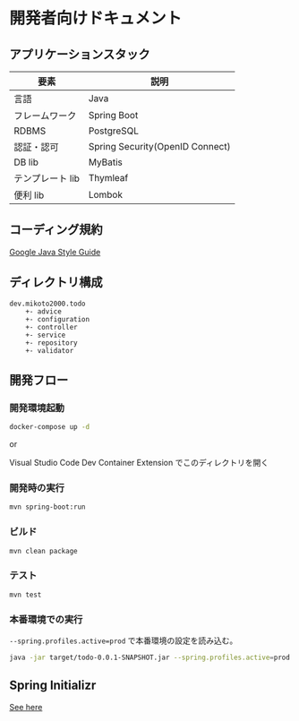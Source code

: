 # 開発者向けドキュメント

## アプリケーションスタック

| 要素                | 説明
| ----                | ----
| 言語                | Java
| フレームワーク      | Spring Boot
| RDBMS               | PostgreSQL
| 認証・認可          | Spring Security(OpenID Connect)
| DB lib              | MyBatis
| テンプレート lib    | Thymleaf
| 便利 lib            | Lombok


## コーディング規約

[Google Java Style Guide](https://google.github.io/styleguide/javaguide.html)


## ディレクトリ構成

```
dev.mikoto2000.todo
    +- advice
    +- configuration
    +- controller
    +- service
    +- repository
    +- validator
```

## 開発フロー

### 開発環境起動

```sh
docker-compose up -d
```

or

Visual Studio Code Dev Container Extension でこのディレクトリを開く

### 開発時の実行

```sh
mvn spring-boot:run
```

### ビルド

```sh
mvn clean package
```

### テスト

```sh
mvn test
```

### 本番環境での実行

`--spring.profiles.active=prod` で本番環境の設定を読み込む。

```sh
java -jar target/todo-0.0.1-SNAPSHOT.jar --spring.profiles.active=prod
```


## Spring Initializr

[See here](https://start.spring.io/#!type=maven-project&language=java&platformVersion=3.4.4&packaging=jar&jvmVersion=21&groupId=dev.mikoto2000&artifactId=todo&name=todo&description=Demo%20project%20for%20Spring%20Boot&packageName=dev.mikoto2000.todo&dependencies=postgresql,mybatis,web,thymeleaf,devtools,lombok,oauth2-client,oauth2-resource-server)

